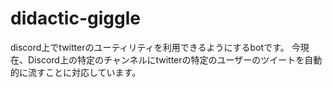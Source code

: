 # didactic-giggle
discord上でtwitterのユーティリティを利用できるようにするbotです。
今現在、Discord上の特定のチャンネルにtwitterの特定のユーザーのツイートを自動的に流すことに対応しています。
